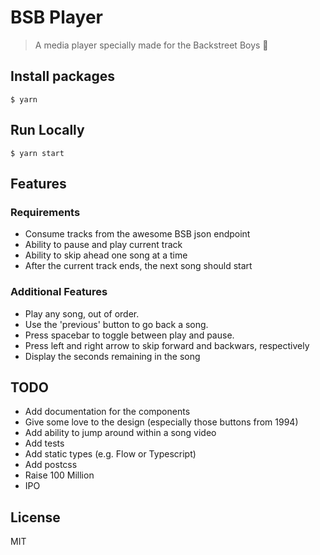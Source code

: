 # BSB Player
> A media player specially made for the Backstreet Boys 🎤

## Install packages
```
$ yarn
```

## Run Locally
```
$ yarn start
```

## Features 

### Requirements

- Consume tracks from the awesome BSB json endpoint
- Ability to pause and play current track
- Ability to skip ahead one song at a time
- After the current track ends, the next song should start

### Additional Features
- Play any song, out of order.
- Use the 'previous' button to go back a song.
- Press spacebar to toggle between play and pause.
- Press left and right arrow to skip forward and backwars, respectively
- Display the seconds remaining in the song

## TODO

- Add documentation for the components
- Give some love to the design (especially those buttons from 1994)
- Add ability to jump around within a song video
- Add tests
- Add static types (e.g. Flow or Typescript)
- Add postcss
- Raise 100 Million
- IPO

## License
MIT
